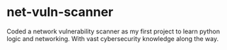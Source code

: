 # net-vuln-scanner
Coded a network vulnerability scanner as my first project to learn python logic and networking. With vast cybersecurity knowledge along the way.
